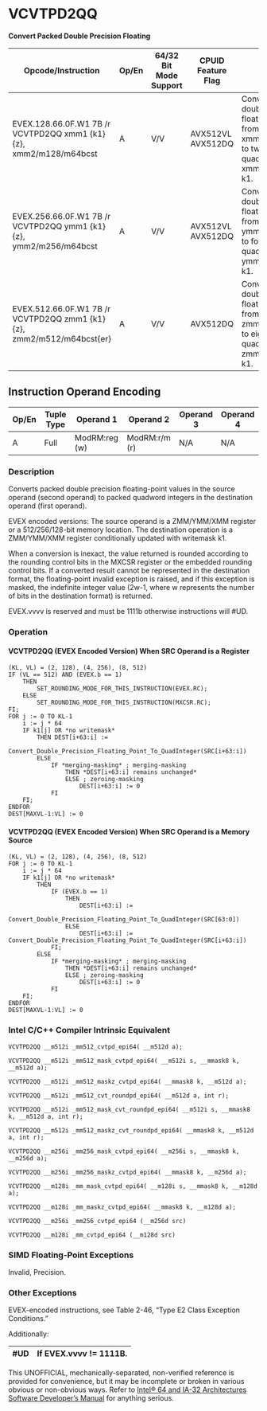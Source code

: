 # VCVTPD2QQ

**Convert Packed Double Precision Floating**

| Opcode/Instruction                                                    | Op/En | 64/32 Bit Mode Support | CPUID Feature Flag | Description                                                                                                                                     |
| --------------------------------------------------------------------- | ----- | ---------------------- | ------------------ | ----------------------------------------------------------------------------------------------------------------------------------------------- |
| EVEX.128.66.0F.W1 7B /r VCVTPD2QQ xmm1 {k1}{z}, xmm2/m128/m64bcst     | A     | V/V                    | AVX512VL AVX512DQ  | Convert two packed double precision floating-point values from xmm2/m128/m64bcst to two packed quadword integers in xmm1 with writemask k1.     |
| EVEX.256.66.0F.W1 7B /r VCVTPD2QQ ymm1 {k1}{z}, ymm2/m256/m64bcst     | A     | V/V                    | AVX512VL AVX512DQ  | Convert four packed double precision floating-point values from ymm2/m256/m64bcst to four packed quadword integers in ymm1 with writemask k1.   |
| EVEX.512.66.0F.W1 7B /r VCVTPD2QQ zmm1 {k1}{z}, zmm2/m512/m64bcst{er} | A     | V/V                    | AVX512DQ           | Convert eight packed double precision floating-point values from zmm2/m512/m64bcst to eight packed quadword integers in zmm1 with writemask k1. |

## Instruction Operand Encoding

| Op/En | Tuple Type | Operand 1     | Operand 2     | Operand 3 | Operand 4 |
| ----- | ---------- | ------------- | ------------- | --------- | --------- |
| A     | Full       | ModRM:reg (w) | ModRM:r/m (r) | N/A       | N/A       |

### Description

Converts packed double precision floating-point values in the source operand (second operand) to packed quadword integers in the destination operand (first operand).

EVEX encoded versions: The source operand is a ZMM/YMM/XMM register or a 512/256/128-bit memory location. The destination operation is a ZMM/YMM/XMM register conditionally updated with writemask k1.

When a conversion is inexact, the value returned is rounded according to the rounding control bits in the MXCSR register or the embedded rounding control bits. If a converted result cannot be represented in the destination format, the floating-point invalid exception is raised, and if this exception is masked, the indefinite integer value (2w-1, where w represents the number of bits in the destination format) is returned.

EVEX.vvvv is reserved and must be 1111b otherwise instructions will #​​​UD.

### Operation

#### VCVTPD2QQ (EVEX Encoded Version) When SRC Operand is a Register

```
(KL, VL) = (2, 128), (4, 256), (8, 512)
IF (VL == 512) AND (EVEX.b == 1)
    THEN
        SET_ROUNDING_MODE_FOR_THIS_INSTRUCTION(EVEX.RC);
    ELSE
        SET_ROUNDING_MODE_FOR_THIS_INSTRUCTION(MXCSR.RC);
FI;
FOR j := 0 TO KL-1
    i := j * 64
    IF k1[j] OR *no writemask*
        THEN DEST[i+63:i] :=
            Convert_Double_Precision_Floating_Point_To_QuadInteger(SRC[i+63:i])
        ELSE
            IF *merging-masking* ; merging-masking
                THEN *DEST[i+63:i] remains unchanged*
                ELSE ; zeroing-masking
                    DEST[i+63:i] := 0
            FI
    FI;
ENDFOR
DEST[MAXVL-1:VL] := 0

```

#### VCVTPD2QQ (EVEX Encoded Version) When SRC Operand is a Memory Source

```
(KL, VL) = (2, 128), (4, 256), (8, 512)
FOR j := 0 TO KL-1
    i := j * 64
    IF k1[j] OR *no writemask*
        THEN
            IF (EVEX.b == 1)
                THEN
                    DEST[i+63:i] :=
                        Convert_Double_Precision_Floating_Point_To_QuadInteger(SRC[63:0])
                ELSE
                    DEST[i+63:i] := Convert_Double_Precision_Floating_Point_To_QuadInteger(SRC[i+63:i])
            FI;
        ELSE
            IF *merging-masking* ; merging-masking
                THEN *DEST[i+63:i] remains unchanged*
                ELSE ; zeroing-masking
                    DEST[i+63:i] := 0
            FI
    FI;
ENDFOR
DEST[MAXVL-1:VL] := 0

```

### Intel C/C++ Compiler Intrinsic Equivalent

```
VCVTPD2QQ __m512i _mm512_cvtpd_epi64( __m512d a);

```

```
VCVTPD2QQ __m512i _mm512_mask_cvtpd_epi64( __m512i s, __mmask8 k, __m512d a);

```

```
VCVTPD2QQ __m512i _mm512_maskz_cvtpd_epi64( __mmask8 k, __m512d a);

```

```
VCVTPD2QQ __m512i _mm512_cvt_roundpd_epi64( __m512d a, int r);

```

```
VCVTPD2QQ __m512i _mm512_mask_cvt_roundpd_epi64( __m512i s, __mmask8 k, __m512d a, int r);

```

```
VCVTPD2QQ __m512i _mm512_maskz_cvt_roundpd_epi64( __mmask8 k, __m512d a, int r);

```

```
VCVTPD2QQ __m256i _mm256_mask_cvtpd_epi64( __m256i s, __mmask8 k, __m256d a);

```

```
VCVTPD2QQ __m256i _mm256_maskz_cvtpd_epi64( __mmask8 k, __m256d a);

```

```
VCVTPD2QQ __m128i _mm_mask_cvtpd_epi64( __m128i s, __mmask8 k, __m128d a);

```

```
VCVTPD2QQ __m128i _mm_maskz_cvtpd_epi64( __mmask8 k, __m128d a);

```

```
VCVTPD2QQ __m256i _mm256_cvtpd_epi64 (__m256d src)

```

```
VCVTPD2QQ __m128i _mm_cvtpd_epi64 (__m128d src)

```

### SIMD Floating-Point Exceptions

Invalid, Precision.

### Other Exceptions

EVEX-encoded instructions, see Table 2-46, “Type E2 Class Exception Conditions.”

Additionally:

| #​​​UD | If EVEX.vvvv != 1111B. |
| ------ | ---------------------- |

This UNOFFICIAL, mechanically-separated, non-verified reference is provided for convenience, but it may be
incomplete or broken in various obvious or non-obvious
ways. Refer to [Intel® 64 and IA-32 Architectures Software Developer’s Manual](https://software.intel.com/en-us/download/intel-64-and-ia-32-architectures-sdm-combined-volumes-1-2a-2b-2c-2d-3a-3b-3c-3d-and-4) for anything serious.
